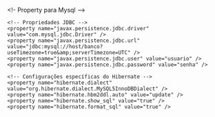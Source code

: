 <!- Property para Mysql -->

	<!-- Propriedades JDBC -->
	<property name="javax.persistence.jdbc.driver" value="com.mysql.jdbc.Driver" />
	<property name="javax.persistence.jdbc.url" value="jdbc:mysql://host/banco?useTimezone=true&amp;serverTimezone=UTC" />
	<property name="javax.persistence.jdbc.user" value="usuario" />
	<property name="javax.persistence.jdbc.password" value="senha" />
	
	<!-- Configurações específicas do Hibernate -->
	<property name="hibernate.dialect" value="org.hibernate.dialect.MySQL5InnoDBDialect" />
	<property name="hibernate.hbm2ddl.auto" value="update" />
	<property name="hibernate.show_sql" value="true" />
	<property name="hibernate.format_sql" value="true" />
